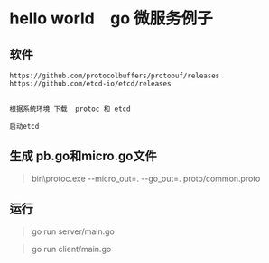 # hello world　go 微服务例子

## 软件
```
https://github.com/protocolbuffers/protobuf/releases
https://github.com/etcd-io/etcd/releases


根据系统环境 下载  protoc 和 etcd

启动etcd
```

## 生成  pb.go和micro.go文件

> bin\protoc.exe  --micro_out=. --go_out=. proto/common.proto

## 运行

> go run server/main.go


> go run client/main.go